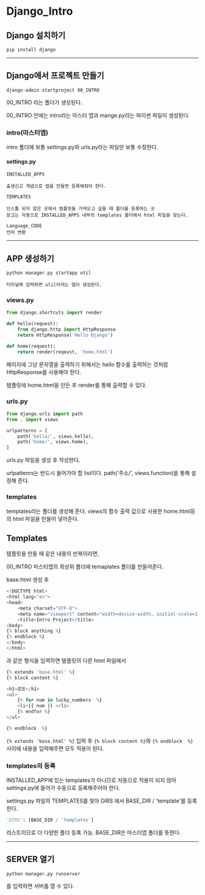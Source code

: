 # Django_Intro

## Django 설치하기

```
pip install django
```
---

## Django에서 프로젝트 만들기
```
django-admin startproject 00_INTRO
```
00_INTRO 라는 폴더가 생성된다. 

00_INTRO 안에는 intro라는 마스터 앱과 mange.py라는 파이썬 파일이 생성된다.

### intro(마스터앱)

intro 폴더에 보통 settings.py와 urls.py라는 파일만 보통 수정한다.

#### settings.py

```
INSTALLED_APPS 

출생신고 개념으로 앱을 만들면 등록해줘야 한다.
```

```
TEMPLATES

인스톨 되지 않은 곳에서 템플릿을 가져오고 싶을 때 폴더를 등록하는 곳
장고는 자동으로 INSTALLED_APPS 내부의 templates 폴더에서 html 파일을 찾는다.
```
```
Language_CODE 
언어 변환
```
---
## APP 생성하기

```
python manager.py startapp util

터미널에 입력하면 util이라는 앱이 생성된다.
```
### views.py

```py
from django.shortcuts import render

def hello(request):
    from django.http import HttpResponse
    return HttpResponse('Hello Django')

def home(request):
    return render(reqeust, 'home.html')
```
페이지에 그냥 문자열을 출력하기 위해서는 hello 함수를 출력하는 것처럼 HttpResponse를 사용해야 한다.

템플릿에 home.html을 만든 후 render를 통해 출력할 수 있다.

### urls.py
```py
from django.urls import path
from . import views

urlpatterns = [
    path('hello/', views.hello),
    path('home/', views.home),
]
```
urls.py 파일을 생성 후 작성한다.

urlpattenrs는 반드시 들어가야 할 list이다. 
path('주소/', views.function)을 통해 설정해 준다.

### templates

templates라는 폴더를 생성해 준다. views의 함수 출력 값으로 사용한 home.html등의 html 파일을 만들어 넣어준다. 

## Templates

템플릿을 만들 때 같은 내용의 반복이라면,

00_INTRO 마스터앱의 최상위 폴더에 temaplates 폴더를 만들어준다.

base.html 생성 후

```py
<!DOCTYPE html>
<html lang="en">
<head>
    <meta charset="UTF-8">
    <meta name="viewport" content="width=device-width, initial-scale=1.0">
    <title>Intro Project</title>
<body>
{% block anything %}
{% endblock %}
</body>
</html>
```
과 같은 형식을 입력하면 탬플릿의 다른 html 파일에서

```py
{% extends 'base.html' %}
{% block content %}

<h1>로또</h1>
<ul>
    {% for num in lucky_numbers  %}
    <li>{{ num }} </li>
    {% endfor %}
</ul>

{% endblock  %}
```
`{% extends 'base.html' %}` 입력 후 `{% block content %}`와 `{% endblock  %}` 
사이에 내용을 입력해주면 모두 적용이 된다. 

### templates의 등록

INSTALLED_APP에 있는 templates가 아니므로 자동으로 적용이 되지 않아 settings.py에 들어가 수동으로 등록해주어야 한다.

settings.py 파일의 TEMPLATES를 찾아 DIRS 에서 BASE_DIR / 'template'를 등록한다.

```py
'DIRS': [BASE_DIR / 'templates']
```
리스트이므로 더 다양한 폴더 등록 가능. BASE_DIR은 마스터앱 폴더를 뜻한다.

---

## SERVER 열기 ##

```
python manager.py runserver
```
를 입력하면 서버를 열 수 있다.